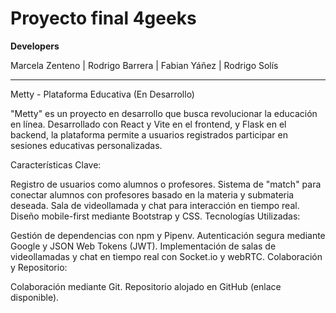 # Proyecto final 4geeks

**Developers**

Marcela Zenteno | Rodrigo Barrera | Fabian Yáñez | Rodrigo Solís

****

Metty - Plataforma Educativa (En Desarrollo)

"Metty" es un proyecto en desarrollo que busca revolucionar la educación en línea. Desarrollado con React y Vite en el frontend, y Flask en el backend, la plataforma permite a usuarios registrados participar en sesiones educativas personalizadas.

Características Clave:

Registro de usuarios como alumnos o profesores.
Sistema de "match" para conectar alumnos con profesores basado en la materia y submateria deseada.
Sala de videollamada y chat para interacción en tiempo real.
Diseño mobile-first mediante Bootstrap y CSS.
Tecnologías Utilizadas:

Gestión de dependencias con npm y Pipenv.
Autenticación segura mediante Google y JSON Web Tokens (JWT).
Implementación de salas de videollamadas y chat en tiempo real con Socket.io y webRTC.
Colaboración y Repositorio:

Colaboración mediante Git.
Repositorio alojado en GitHub (enlace disponible).

